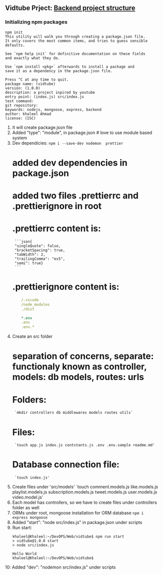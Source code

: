 ## Vidtube Prject: [Backend project structure](https://www.youtube.com/watch?v=eDHl26DWrk4)
### Initializing npm packages
```shell
npm init
This utility will walk you through creating a package.json file.
It only covers the most common items, and tries to guess sensible defaults.

See `npm help init` for definitive documentation on these fields
and exactly what they do.

Use `npm install <pkg>` afterwards to install a package and
save it as a dependency in the package.json file.

Press ^C at any time to quit.
package name: (vidtube)
version: (1.0.0)
description: a project inpired by youtube
entry point: (index.js) src/index.js
test command:
git repository:
keywords: nodejs, mongoose, express, backend
author: khaleel Ahmad
license: (ISC)
```

1. It will create package.json file
2. Added "type": "module", in package.json # love to use module based system
3. Dev dependicies:
    `npm i --save-dev nodemon  prettier`
    # added dev dependencies in package.json
    # added two files .prettierrc and .prettierignore in root
    # .prettierrc content is:
        ```json{
        "singleQuote": false,
        "bracketSpacing": true,
        "tabWidth": 2,
        "trailingComma": "es5",
        "semi": true}
        ```
    # .prettierignore content is:
    ```yaml
        /.vscode
        /node_modules
        ./dist

        *.env
        .env
        .env.*
    ```
4. Create an src folder
    # separation of concerns, separate: functionaly known as controller, models: db models, routes: urls
    # Folders: 
        `mkdir controllers db middlewares models routes utils`
    # Files:
        `touch app.js index.js contstants.js .env .env.sample readme.md'
    # Database connection file:
        `touch index.js'
5. Create files under 'src/models'
    `touch comment.models.js like.models.js playlist.models.js subscription.models.js tweet.models.js user.models.js video.model.js'
6. Each model has controllers, so we have to create files under controllers folder as well
7. ORMs under root, mongoose installation for ORM database
    `npm i express mongoose`
8. Added "start": "node src/index.js" in package.json under scripts
9. Run start:
    ```shell
    khaleel@Khaleel:~/DevOPS/Web/vidtube$ npm run start
    > vidtube@1.0.0 start
    > node src/index.js

    Hello World
    khaleel@Khaleel:~/DevOPS/Web/vidtube$
    ```
10: Added "dev": "nodemon src/index.js" under scripts   
